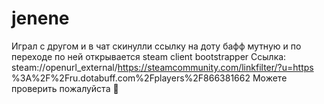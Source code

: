 # jenene
Играл с другом и в чат скинулли ссылку на доту бафф мутную  и по переходе по ней открывается steam client bootstrapper
Ссылка: steam://openurl_external/https://steamcommunity.com/linkfilter/?u=https
%3A%2F%2Fru.dotabuff.com%2Fplayers%2F866381662
Можете проверить пожалуйста 👀
